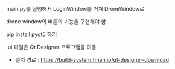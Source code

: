 main.py를 실행해서
LoginWindow를 거쳐
DroneWindow로

drone window의 버튼의 기능을 구현해야 함

pip install pyqt5 하기

.ui 파일은 Qt Designer 프로그램을 이용 
- 설치 경로 : https://build-system.fman.io/qt-designer-download 
